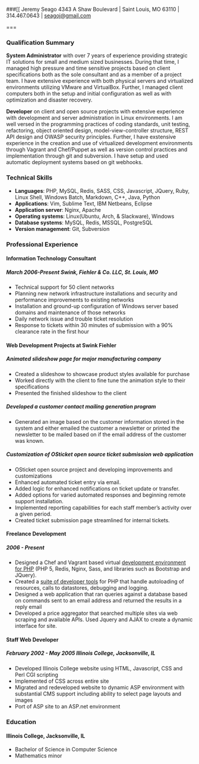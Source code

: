 ###[[ Jeremy Seago
4343 A Shaw Boulevard | Saint Louis, MO 63110 | 314.467.0643 | [seagoj@gmail.com](seagoj@gmail.com)

===

### Qualification Summary
**System Administrator** with over 7 years of experience providing strategic IT solutions for small and medium sized businesses. During that time, I managed high pressure and time sensitive projects based on client specifications both as the sole consultant and as a member of a project team. I have extensive experience with both physical servers and virtualized environments utilizing VMware and VirtualBox. Further, I managed client computers both in the setup and initial configuration as well as with optimization and disaster recovery.

**Developer** on client and open source projects with extensive experience with development and server administration in Linux environments. I am well versed in the programming practices of coding standards, unit testing, refactoring, object oriented design, model-view-controller structure, REST API design and OWASP security principles. Further, I have exstensive experience in the creation and use of virtualized development environments through Vagrant and Chef/Puppet as well as version control practices and implementation through git and subversion. I have setup and used automatic deployment systems based on git webhooks.

### Technical Skills
* **Languages**: PHP, MySQL, Redis, SASS, CSS, Javascript, JQuery, Ruby, Linux Shell, Windows Batch, Markdown, C++, Java, Python
* **Applications**: Vim, Sublime Text, IBM Netbeans, Eclipse
* **Application server**: Nginx, Apache
* **Operating systems**: Linux(Ubuntu, Arch, & Slackware), Windows
* **Database systems**: MySQL, Redis, MSSQL, PostgreSQL
* **Version management**: Git, Subversion

### Professional Experience
#### Information Technology Consultant
##### March 2006-Present  Swink, Fiehler &amp; Co. LLC, St. Louis, MO
* Technical support for 50 client networks
* Planning new network infrastructure installations and security and performance improvements to existing networks
* Installation and ground-up configuration of Windows server based domains and maintenance of those networks
* Daily network issue and trouble ticket resolution
* Response to tickets within 30 minutes of submission with a 90% clearance rate in the first hour

#### Web Development Projects at Swink Fiehler
##### Animated slideshow page for major manufacturing company
* Created a slideshow to showcase product styles available for purchase
* Worked directly with the client to fine tune the animation style to their specifications
* Presented the finished slideshow to the client

##### Developed a customer contact mailing generation program
* Generated an image based on the customer information stored in the system and either emailed the customer a newsletter or printed the newsletter to be mailed based on if the email address of the customer was known.

##### Customization of OSticket open source ticket submission web application
* OSticket open source project and developing improvements and customizations
* Enhanced automated ticket entry via email.
* Added logic for enhanced notifications on ticket update or transfer.
* Added options for varied automated responses and beginning remote support installation.
* Implemented reporting capabilities  for each staff member’s activity over a given period.
* Created ticket submission page streamlined for internal tickets.

#### Freelance Development
##### 2006 - Present
* Designed a Chef and Vagrant based virtual [development environment for PHP](https://github.com/search?q=%40seagoj+cookbook) (PHP 5, Redis, Nginx, Sass, and libraries such as Bootstrap and JQuery).
* Created a [suite of developer tools](https://github.com/seagoj/Devtools.git) for PHP that handle autoloading of resources, calls to datastores, debugging and logging.
* Designed a web application that ran queries against a database based on commands sent to an email address and returned the results in a reply email
* Developed a price aggregator that searched multiple sites via web scraping and available APIs. Used Jquery and AJAX to create a dynamic interface for site.

#### Staff Web Developer
##### February 2002 - May 2005  Illinois College, Jacksonville, IL
* Developed Illinois College website using HTML, Javascript, CSS and Perl CGI scripting
* Implemented of CSS across entire site
* Migrated and redeveloped website to dynamic ASP environment with substantial CMS support including ability to select page layouts and images
* Port of ASP site to an ASP.net environment

### Education
#### Illinois College, Jacksonville, IL
* Bachelor of Science in Computer Science
* Mathematics minor
